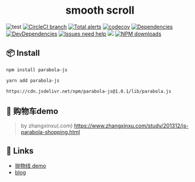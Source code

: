 <h1 align="center">smooth scroll</h1>



![test](https://github.com/Kshao123/parabolaJs/workflows/test/badge.svg?event=push) [![CircleCI branch](https://circleci.com/gh/Kshao123/parabolaJs.svg)](https://circleci.com/gh/Kshao123/parabolaJs) [![Total alerts](https://img.shields.io/lgtm/alerts/g/Kshao123/parabolaJs.svg?logo=lgtm&logoWidth=18)](https://lgtm.com/projects/g/Kshao123/parabolaJs/alerts/) [![codecov](https://codecov.io/gh/Kshao123/parabolaJs/branch/master/graph/badge.svg)](https://codecov.io/gh/Kshao123/parabolaJs) [![Dependencies](https://img.shields.io/david/Kshao123/parabolaJs.svg?style=flat-square)](https://david-dm.org/Kshao123/parabolaJs) [![DevDependencies](https://img.shields.io/david/dev/Kshao123/parabolaJs.svg?style=flat-square)](https://david-dm.org/Kshao123/parabolaJs?type=dev) [![Issues need help](https://flat.badgen.net/github/label-issues/Kshao123/parabolaJs/help%20wanted/open)](https://github.com/Kshao123/parabolaJs/issues?q=is%3Aissue+is%3Aopen) [![](https://flat.badgen.net/npm/v/parabola-js?icon=npm)](https://www.npmjs.com/package/parabola-js)  [![NPM downloads](http://img.shields.io/npm/dm/parabola-js.svg?style=flat-square)](http://npmjs.com/parabola-js)


## 📦 Install

```bash
npm install parabola-js
```

```bash
yarn add parabola-js
```
```bash
https://cdn.jsdelivr.net/npm/parabola-js@1.0.1/lib/parabola.js
```



## 🔨 购物车demo

> by zhangxinxu(.com)
> https://www.zhangxinxu.com/study/201312/js-parabola-shopping.html

## 🔗 Links

- [抛物线 demo](http://ksh7.com/2020/03/19/demo-parabola-js/)
- [blog](https://ksh7.com/)
